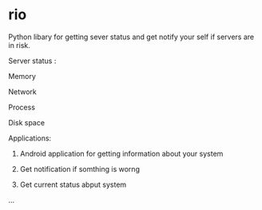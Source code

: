 # rio

Python libary for getting sever status and get notify your self if servers are in risk.

Server status : 

  Memory
  
  Network
  
  Process
  
  Disk space
  
  
Applications:

1) Android application for getting information about your system

2) Get notification if somthing is worng

3) Get current status abput system

...


